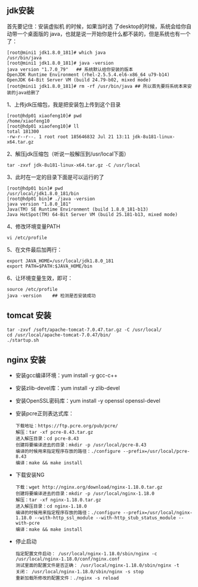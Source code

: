 ## jdk安装

首先要记住：安装虚拟机 的时候，如果当时选 了desktop的时候，系统会给你自动带一个桌面版的 java，也就是说一开始你是什么都不装的，但是系统也有一个了：

```shell
[root@mini1 jdk1.8.0_181]# which java
/usr/bin/java
[root@mini1 jdk1.8.0_181]# java -version 
java version "1.7.0_79"   ## 系统默认给你安装的版本
OpenJDK Runtime Environment (rhel-2.5.5.4.el6-x86_64 u79-b14)
OpenJDK 64-Bit Server VM (build 24.79-b02, mixed mode)
[root@mini1 jdk1.8.0_181]# rm -rf /usr/bin/java ## 所以首先要将系统本来安装的java给删了
```

1、上传jdk压缩包，我是把安装包上传到这个目录

```shell
[root@hdp01 xiaofeng10]# pwd
/home/xiaofeng10
[root@hdp01 xiaofeng10]# ll
total 181300
-rw-r--r--. 1 root root 185646832 Jul 21 13:11 jdk-8u181-linux-x64.tar.gz
```

2、解压jdk压缩包（听说一般解压到/usr/local下面）

```shell
tar -zxvf jdk-8u181-linux-x64.tar.gz -C /usr/local
```

3、此时在一定的目录下面是可以运行的了

```shell
[root@hdp01 bin]# pwd
/usr/local/jdk1.8.0_181/bin
[root@hdp01 bin]# ./java -version
java version "1.8.0_181"
Java(TM) SE Runtime Environment (build 1.8.0_181-b13)
Java HotSpot(TM) 64-Bit Server VM (build 25.181-b13, mixed mode)
```

4、修改环境变量PATH

```shell
vi /etc/profile
```

5、在文件最后加两行：

```shell
export JAVA_HOME=/usr/local/jdk1.8.0_181
export PATH=$PATH:$JAVA_HOME/bin
```

6、让环境变量生效，即可：

```shell
source /etc/profile
java -version    ## 检测是否安装成功
```

## tomcat 安装

```shell
tar -zxvf /soft/apache-tomcat-7.0.47.tar.gz -C /usr/local/
cd /usr/local/apache-tomcat-7.0.47/bin/
./startup.sh
```

## nginx 安装

+ 安装gcc编译环境：yum install -y gcc-c++

+ 安装zlib-devel库：yum install -y zlib-devel

+ 安装OpenSSL密码库：yum install -y openssl openssl-devel 

+ 安装pcre正则表达式库：

  ```shell
  下载地址：https://ftp.pcre.org/pub/pcre/
  解压：tar -xf pcre-8.43.tar.gz
  进入解压目录：cd pcre-8.43
  创建将要编译进去的目录：mkdir -p /usr/local/pcre-8.43
  编译的时候用来指定程序存放的路径：./configure --prefix=/usr/local/pcre-8.43
  编译：make && make install
  ```

+ 下载安装NG

  ```shell
  下载：wget http://nginx.org/download/nginx-1.18.0.tar.gz
  创建将要编译进去的目录：mkdir -p /usr/local/nginx-1.18.0
  解压：tar -xf nginx-1.18.0.tar.gz
  进入解压目录：cd nginx-1.18.0
  编译的时候用来指定程序存放的路径：./configure --prefix=/usr/local/nginx-1.18.0 --with-http_ssl_module --with-http_stub_status_module --with-pcre
  编译：make && make install
  ```

+ 停止启动

  ```shell
  指定配置文件启动： /usr/local/nginx-1.18.0/sbin/nginx -c /usr/local/nginx-1.18.0/conf/nginx.conf 
  测试里面的配置文件是否正确： /usr/local/nginx-1.18.0/sbin/nginx -t 
  关闭： /usr/local/nginx-1.18.0/sbin/nginx -s stop
  重新加载所修改的配置文件：./nginx -s reload
```
  
  